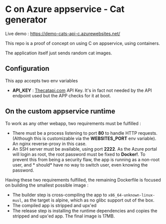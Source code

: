 # C on Azure appservice - Cat generator

Live demo : https://demo-cats-api-c.azurewebsites.net/

This repo is a proof of concept on using C on appservice, using containers.

The application itself just sends random cat images.

## Configuration

This app accepts two env variables

+ **API_KEY** : [Thecatapi.com](https://thecatapi.com) API Key. It's in fact not needed by the API endpoint used but the
  APP checks for it at boot.

## On the custom appservice runtime

To work as any other webapp, two requirements must be fulfilled :

+ There must be a process listening to port **80** to handle HTTP requests.
  (Although this is customizable via the **WEBSITES_PORT** env variable). An nginx reverse-proxy in this case.
+ An SSH server must be available, using port **2222**. As the Azure portal will login as root, the root password must
  be fixed to **Docker!**. To prevent this from being a security flaw, the app is running as a non-root user, and *
  should*
  have no way to switch user, even knowing the password.

Having these two requirements fulfilled, the remaining Dockerfile is focused on building the smallest possible image :

+ The builder step is cross-compiling the app to `x86_64-unknown-linux-musl`, as the target is alpine, which as no glibc
  support out of the box.
+ The compiled app is stripped and upx'ed
+ The release step is installing the runtime dependencies and copies the stripped and upx'ed app. The final image is
  17MB. 


